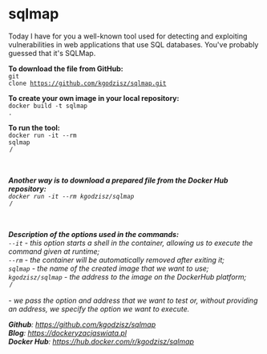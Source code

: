 # sqlmap

Today I have for you a well-known tool used for detecting and exploiting vulnerabilities in web applications that use SQL databases. You've probably guessed that it's SQLMap. <br /> 

<strong>To download the file from GitHub:</strong><br /> 
<code>git clone https://github.com/kgodzisz/sqlmap.git</code><br /> 

<strong>To create your own image in your local repository:</strong><br /> 
<code>docker build -t sqlmap .</code><br /> 

<strong>To run the tool:</strong><br /> 
<code>docker run -it --rm sqlmap <option> / <address></code><br /> 

<strong>Another way is to download a prepared file from the Docker Hub repository:</strong><br /> 
<code>docker run -it --rm kgodzisz/sqlmap <option> / <address></code><br /> 

<strong>Description of the options used in the commands:</strong><br /> 
<code>--it</code> - this option starts a shell in the container, allowing us to execute the command given at runtime;<br /> 
<code>--rm</code> - the container will be automatically removed after exiting it; <br /> 
<code>sqlmap</code> - the name of the created image that we want to use; <br /> 
<code>kgodzisz/sqlmap</code> - the address to the image on the DockerHub platform;<br /> 
<code><option> / <address></code> - we pass the option and address that we want to test or, without providing an address, we specify the option we want to execute.<br /> 

<strong>Github</strong>: https://github.com/kgodzisz/sqlmap <br /> 
<strong>Blog</strong>: https://dockeryzacjaswiata.pl <br /> 
<strong>Docker Hub</strong>: https://hub.docker.com/r/kgodzisz/sqlmap <br /> 
